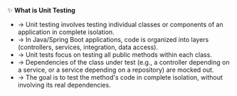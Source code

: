 ✨ **What is Unit Testing**
- → Unit testing involves testing individual classes or components of an application in complete isolation.
- → In Java/Spring Boot applications, code is organized into layers (controllers, services, integration, data access).
- → Unit tests focus on testing all public methods within each class.
- → Dependencies of the class under test (e.g., a controller depending on a service, or a service depending on a repository) are mocked out.
- → The goal is to test the method's code in complete isolation, without involving its real dependencies.